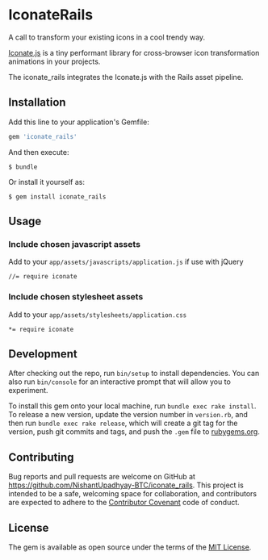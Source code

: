 # IconateRails
A call to transform your existing icons in a cool trendy way.

[Iconate.js](https://bitshadow.github.io/iconate/) is a tiny performant library for cross-browser icon transformation animations in your projects.

The iconate_rails integrates the Iconate.js with the Rails asset pipeline.

## Installation

Add this line to your application's Gemfile:

```ruby
gem 'iconate_rails'
```

And then execute:

    $ bundle

Or install it yourself as:

    $ gem install iconate_rails

## Usage

### Include chosen javascript assets

Add to your `app/assets/javascripts/application.js` if use with jQuery

    //= require iconate

### Include chosen stylesheet assets

Add to your `app/assets/stylesheets/application.css`

    *= require iconate

## Development

After checking out the repo, run `bin/setup` to install dependencies. You can also run `bin/console` for an interactive prompt that will allow you to experiment.

To install this gem onto your local machine, run `bundle exec rake install`. To release a new version, update the version number in `version.rb`, and then run `bundle exec rake release`, which will create a git tag for the version, push git commits and tags, and push the `.gem` file to [rubygems.org](https://rubygems.org).

## Contributing

Bug reports and pull requests are welcome on GitHub at https://github.com/NishantUpadhyay-BTC/iconate_rails. This project is intended to be a safe, welcoming space for collaboration, and contributors are expected to adhere to the [Contributor Covenant](http://contributor-covenant.org) code of conduct.


## License

The gem is available as open source under the terms of the [MIT License](http://opensource.org/licenses/MIT).
